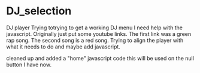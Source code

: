 # DJ_selection
DJ player
Trying totrying to get a working DJ menu I need help with the javascript.  Originally just put some youtube links.  The first link was a green rap song.  The second song is a red song.  Trying to align the player with what it needs to do and maybe add javascript.

cleaned up and added a "home" javascript code
this will be used on the null button I have now.
